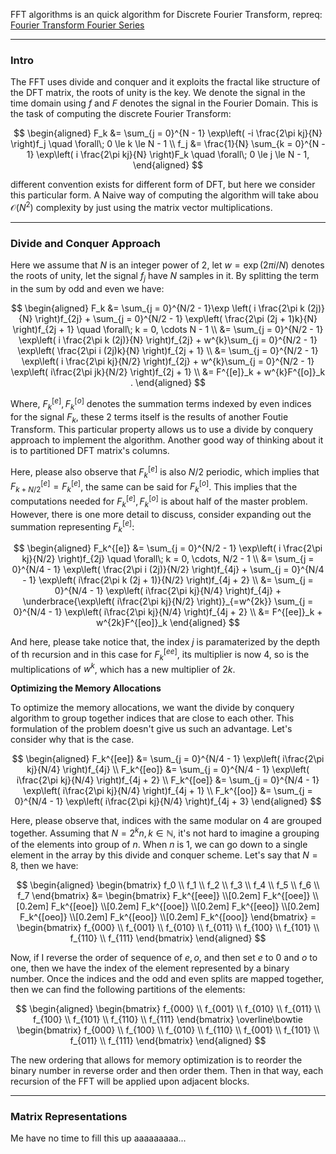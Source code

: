 FFT algorithms is an quick algorithm for Discrete Fourier Transform,
repreq: [Fourier Transform Fourier Series](Fourier%20Transform%20Fourier%20Series.md)

---

### **Intro**
The FFT uses divide and conquer and it exploits the fractal like structure of the DFT matrix, the roots of unity is the key. We denote the signal in the time domain using $f$ and $F$ denotes the signal in the Fourier Domain. This is the task of computing the discrete Fourier Transform: 

$$
\begin{aligned}
    F_k &= \sum_{j = 0}^{N - 1}
    \exp\left(
        -i \frac{2\pi kj}{N}
    \right)f_j
    \quad \forall\; 0 \le k \le N - 1
    \\
    f_j &= \frac{1}{N}
    \sum_{k = 0}^{N - 1}
    \exp\left(
        i \frac{2\pi kj}{N}
    \right)F_k
    \quad \forall\; 0 \le j \le N - 1, 
\end{aligned}
$$

different convention exists for different form of DFT, but here we consider this particular form. A Naive way of computing the algorithm will take abou $\mathcal{O}(N^2)$ complexity by just using the matrix vector multiplications. 

---
### **Divide and Conquer Approach**

Here we assume that $N$ is an integer power of $2$, let $w = \exp(2\pi  i/N)$ denotes the roots of unity, let the signal $f_j$ have $N$ samples in it. By splitting the term in the sum by odd and even we have:

$$
\begin{aligned}
    F_k &= \sum_{j = 0}^{N/2 - 1}\exp
    \left(
        i \frac{2\pi k (2j)}{N}
    \right)f_{2j}
    + 
    \sum_{j = 0}^{N/2 - 1}
    \exp\left(
        \frac{2\pi  (2j + 1)k}{N}
    \right)f_{2j + 1} \quad \forall\; k = 0, \cdots N - 1
    \\
    &= 
    \sum_{j = 0}^{N/2 - 1}
    \exp\left(
        i \frac{2\pi k (2j)}{N}
    \right)f_{2j} 
    + 
    w^{k}\sum_{j = 0}^{N/2 - 1}
    \exp\left(
        \frac{2\pi i (2j)k}{N}
    \right)f_{2j + 1}
    \\
    &= 
    \sum_{j = 0}^{N/2 - 1}
    \exp\left(
        i \frac{2\pi kj}{N/2}
    \right)f_{2j} 
    + 
    w^{k}\sum_{j = 0}^{N/2 - 1}
    \exp\left(
        i\frac{2\pi jk}{N/2}
    \right)f_{2j + 1}
    \\
    &= 
    F^{[e]}_k + w^{k}F^{[o]}_k .
\end{aligned}
$$

Where, $F_k^{[e]}, F_k^{[o]}$ denotes the summation terms indexed by even indices for the signal $F_k$, these 2 terms itself is the results of another Foutie Transform. This particular property allows us to use a divide by conquery approach to implement the algorithm. Another good way of thinking about it is to partitioned DFT matrix's columns. 

Here, please also observe that $F_k^{[e]}$ is also $N/2$ periodic, which implies that $F_{k + N/2}^{[e]} = F_{k}^{[e]}$, the same can be said for $F_k^{[o]}$. This implies that the computations needed for $F_k^{[e]}, F_{k}^{[o]}$ is about half of the master problem. However, there is one more detail to discuss, consider expanding out the summation representing $F^{[e]}_k$: 

$$
\begin{aligned}
    F_k^{[e]} &= \sum_{j = 0}^{N/2 - 1}
        \exp\left(
            i \frac{2\pi kj}{N/2}
        \right)f_{2j} 
    \quad \forall\; k = 0, \cdots, N/2 - 1
    \\
    &= 
    \sum_{j = 0}^{N/4 - 1}
        \exp\left(
            \frac{2\pi i (2j)}{N/2}
        \right)f_{4j}
    + 
    \sum_{j = 0}^{N/4 - 1}
        \exp\left(
            i\frac{2\pi k (2j + 1)}{N/2}
        \right)f_{4j + 2}
    \\
    &= 
    \sum_{j = 0}^{N/4 - 1}
        \exp\left(
            i\frac{2\pi kj}{N/4}
        \right)f_{4j}
    + 
    \underbrace{\exp\left(
        i\frac{2\pi kj}{N/2}
    \right)}_{=w^{2k}}
    \sum_{j = 0}^{N/4 - 1}
        \exp\left(
            i\frac{2\pi kj}{N/4}
        \right)f_{4j + 2}
    \\
    &= F^{[ee]}_k + w^{2k}F^{[eo]}_k
\end{aligned}
$$

And here, please take notice that, the index $j$ is paramaterized by the depth of th recursion and in this case for $F_k^{[ee]}$, its multiplier is now $4$, so is the multiplications of $w^{k}$, which has a new multiplier of $2k$.

**Optimizing the Memory Allocations**

To optimize the memory allocations, we want the divide by conquery algorithm to group together indices that are close to each other. This formulation of the problem doesn't give us such an advantage. Let's consider why that is the case. 

$$
\begin{aligned}
    F_k^{[ee]} &= 
    \sum_{j = 0}^{N/4 - 1}
    \exp\left(
        i\frac{2\pi kj}{N/4}
    \right)f_{4j}
    \\
    F_k^{[eo]} &= 
    \sum_{j = 0}^{N/4 - 1}
        \exp\left(
            i\frac{2\pi kj}{N/4}
        \right)f_{4j + 2}
    \\
    F_k^{[oe]} &= 
    \sum_{j = 0}^{N/4 - 1}
        \exp\left(
            i\frac{2\pi kj}{N/4}
        \right)f_{4j + 1}
    \\
    F_k^{[oo]} &= 
    \sum_{j = 0}^{N/4 - 1}
        \exp\left(
            i\frac{2\pi kj}{N/4}
        \right)f_{4j + 3}
\end{aligned}
$$

Here, please observe that, indices with the same modular on $4$ are grouped together. Assuming that $N = 2^kn, k\in \mathbb{N}$, it's not hard to imagine a grouping of the elements into group of $n$. When $n$ is 1, we can go down to a single element in the array by this divide and conquer scheme. Let's say that $N = 8$, then we have: 

$$
\begin{aligned}
    \begin{bmatrix}
        f_0
        \\
        f_1
        \\
        f_2
        \\
        f_3
        \\
        f_4
        \\
        f_5
        \\
        f_6
        \\
        f_7
    \end{bmatrix} &= 
    \begin{bmatrix}
        F_k^{[eee]}
        \\[0.2em]
        F_k^{[oee]}
        \\[0.2em]
        F_k^{[eoe]}
        \\[0.2em]
        F_k^{[ooe]}
        \\[0.2em]
        F_k^{[eeo]}
        \\[0.2em]
        F_k^{[oeo]}
        \\[0.2em]
        F_k^{[eoo]}
        \\[0.2em]
        F_k^{[ooo]}
    \end{bmatrix}
    =
    \begin{bmatrix}
        f_{000}
        \\
        f_{001}
        \\
        f_{010}
        \\
        f_{011}
        \\
        f_{100}
        \\
        f_{101}
        \\
        f_{110}
        \\
        f_{111} 
    \end{bmatrix}
\end{aligned}
$$

Now, if I reverse the order of sequence of $e, o$, and then set $e$ to 0 and $o$ to one, then we have the index of the element represented by a binary number. Once the indices and the odd and even splits are mapped together, then we can find the following partitions of the elements: 


$$
\begin{aligned}
    \begin{bmatrix}
        f_{000}
        \\
        f_{001}
        \\
        f_{010}
        \\
        f_{011}
        \\
        f_{100}
        \\
        f_{101}
        \\
        f_{110}
        \\
        f_{111}
    \end{bmatrix}
    \overline\bowtie
    \begin{bmatrix}
        f_{000}
        \\
        f_{100}
        \\
        f_{010}
        \\
        f_{110}
        \\
        f_{001}
        \\
        f_{101}
        \\
        f_{011}
        \\
        f_{111}
    \end{bmatrix}
\end{aligned}
$$

The new ordering that allows for memory optimization is to reorder the binary number in reverse order and then order them. Then in that way, each recursion of the FFT will be applied upon adjacent blocks. 


---
### **Matrix Representations** 

Me have no time to fill this up aaaaaaaaa...